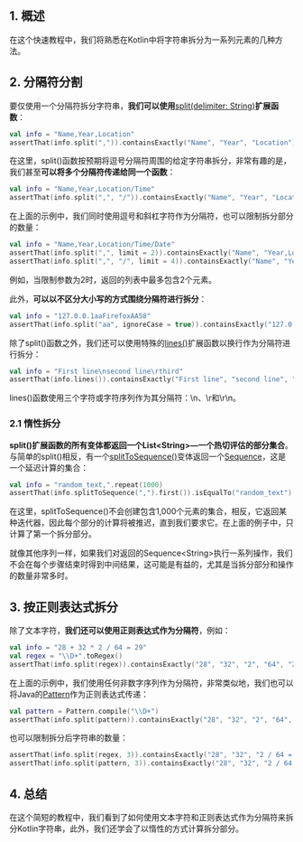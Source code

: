 ## 1. 概述

在这个快速教程中，我们将熟悉在Kotlin中将字符串拆分为一系列元素的几种方法。

## 2. 分隔符分割

要仅使用一个分隔符拆分字符串，**我们可以使用**[split(delimiter: String)](https://kotlinlang.org/api/latest/jvm/stdlib/kotlin.text/split.html)**扩展函数**：

```kotlin
val info = "Name,Year,Location"
assertThat(info.split(",")).containsExactly("Name", "Year", "Location")
```

在这里，split()函数按预期将逗号分隔符周围的给定字符串拆分，非常有趣的是，我们甚至**可以将多个分隔符传递给同一个函数**：

```kotlin
val info = "Name,Year,Location/Time"
assertThat(info.split(",", "/")).containsExactly("Name", "Year", "Location", "Time")
```

在上面的示例中，我们同时使用逗号和斜杠字符作为分隔符，也可以限制拆分部分的数量：

```kotlin
val info = "Name,Year,Location/Time/Date"
assertThat(info.split(",", limit = 2)).containsExactly("Name", "Year,Location/Time/Date")
assertThat(info.split(",", "/", limit = 4)).containsExactly("Name", "Year", "Location", "Time/Date")
```

例如，当限制参数为2时，返回的列表中最多包含2个元素。

此外，**可以以不区分大小写的方式围绕分隔符进行拆分**：

```kotlin
val info = "127.0.0.1aaFirefoxAA58"
assertThat(info.split("aa", ignoreCase = true)).containsExactly("127.0.0.1", "Firefox", "58")
```

除了split()函数之外，我们还可以使用特殊的[lines()](https://kotlinlang.org/api/latest/jvm/stdlib/kotlin.text/lines.html)扩展函数以换行作为分隔符进行拆分：

```kotlin
val info = "First line\nsecond line\rthird"
assertThat(info.lines()).containsExactly("First line", "second line", "third")
```

lines()函数使用三个字符或字符序列作为其分隔符：\n、\r和\r\n。

### 2.1 惰性拆分

**split()扩展函数的所有变体都返回一个List<String\>—一个热切评估的部分集合**。与简单的split()相反，有一个[splitToSequence()](https://kotlinlang.org/api/latest/jvm/stdlib/kotlin.text/split-to-sequence.html)变体返回一个[Sequence](https://www.baeldung.com/kotlin/sequences)，这是一个延迟计算的集合：

```kotlin
val info = "random_text,".repeat(1000)
assertThat(info.splitToSequence(",").first()).isEqualTo("random_text")
```

在这里，splitToSequence()不会创建包含1,000个元素的集合，相反，它返回某种迭代器，因此每个部分的计算将被推迟，直到我们要求它。在上面的例子中，只计算了第一个拆分部分。

就像其他序列一样，如果我们对返回的Sequence<String\>执行一系列操作，我们不会在每个步骤结束时得到中间结果，这可能是有益的，尤其是当拆分部分和操作的数量非常多时。

## 3. 按正则表达式拆分

除了文本字符，**我们还可以使用正则表达式作为分隔符**，例如：

```kotlin
val info = "28 + 32 * 2 / 64 = 29"
val regex = "\\D+".toRegex()
assertThat(info.split(regex)).containsExactly("28", "32", "2", "64", "29")
```

在上面的示例中，我们使用任何非数字序列作为分隔符，非常类似地，我们也可以将Java的[Pattern](https://www.baeldung.com/regular-expressions-java)作为正则表达式传递：

```kotlin
val pattern = Pattern.compile("\\D+")
assertThat(info.split(pattern)).containsExactly("28", "32", "2", "64", "29")
```

也可以限制拆分后字符串的数量：

```kotlin
assertThat(info.split(regex, 3)).containsExactly("28", "32", "2 / 64 = 29")
assertThat(info.split(pattern, 3)).containsExactly("28", "32", "2 / 64 = 29")
```

## 4. 总结

在这个简短的教程中，我们看到了如何使用文本字符和正则表达式作为分隔符来拆分Kotlin字符串，此外，我们还学会了以惰性的方式计算拆分部分。